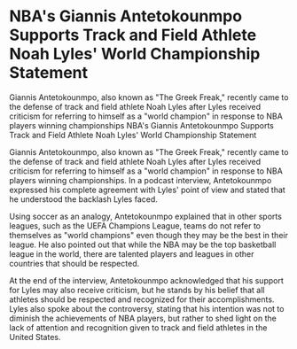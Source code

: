 #  NBA's Giannis Antetokounmpo Supports Track and Field Athlete Noah Lyles' World Championship Statement 

 Giannis Antetokounmpo, also known as "The Greek Freak," recently came to the defense of track and field athlete Noah Lyles after Lyles received criticism for referring to himself as a "world champion" in response to NBA players winning championships 
  NBA's Giannis Antetokounmpo Supports Track and Field Athlete Noah Lyles' World Championship Statement 

 Giannis Antetokounmpo, also known as "The Greek Freak," recently came to the defense of track and field athlete Noah Lyles after Lyles received criticism for referring to himself as a "world champion" in response to NBA players winning championships. In a podcast interview, Antetokounmpo expressed his complete agreement with Lyles' point of view and stated that he understood the backlash Lyles faced.

Using soccer as an analogy, Antetokounmpo explained that in other sports leagues, such as the UEFA Champions League, teams do not refer to themselves as "world champions" even though they may be the best in their league. He also pointed out that while the NBA may be the top basketball league in the world, there are talented players and leagues in other countries that should be respected.

At the end of the interview, Antetokounmpo acknowledged that his support for Lyles may also receive criticism, but he stands by his belief that all athletes should be respected and recognized for their accomplishments. Lyles also spoke about the controversy, stating that his intention was not to diminish the achievements of NBA players, but rather to shed light on the lack of attention and recognition given to track and field athletes in the United States. 